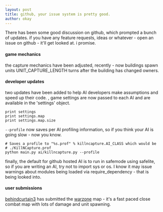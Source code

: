 ```yaml
---
layout: post
title: github, your issue system is pretty good.
author: okay
---
```


There has been some good discussion on github, which prompted a bunch of
updates. if you have any feature requests, ideas or whatever - open an issue
on github - it'll get looked at. i promise.

#### game mechanics

the capture mechanics have been adjusted, recently - now buildings spawn units
UNIT_CAPTURE_LENGTH turns after the building has changed owners.

#### developer updates

two updates have been added to help AI developers make assumptions and speed up
their code. , game settings are now passed to each AI and are available in the
'settings' object.

    print settings
    print settings.map
    print settings.map.size

`--profile` now saves per AI profiling information, so if you think your AI
is going slow - now you know.

    # Saves a profile to "%s.prof" % killncapture.AI_CLASS which would be
    # ./KillNCapture.prof
    python main.py ai/killncapture.py --profile

finally, the default for github hosted AI is to run in safemode using
safelite, so if you are writing an AI, try not to import sys or os. I know it
may issue warnings about modules being loaded via require_dependency - that is
being looked into.

#### user submissions

[behindcurtain3][3] has submitted the [warzone][4] map - it's a fast paced
close combat map with lots of damage and unit spawning.


[3]: http://github.com/behindcurtain3/dmanai
[4]: https://github.com/okayzed/dmangame/blob/master/maps/warzone.py
